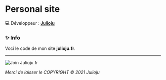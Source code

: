 # Personal site

💻 Développeur : [**Julioju**](https://julioju.fr/)

### ✨ Info

Voci le code de mon site **julioju.fr**.

---

![Join Julioju.fr](https://discordapp.com/api/guilds/809857890755280947/widget.png?style=banner1&t=1614286466370)

*Merci de laisser le COPYRIGHT © 2021 Julioju*
